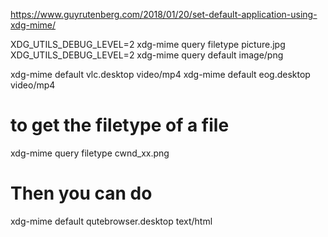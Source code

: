 
https://www.guyrutenberg.com/2018/01/20/set-default-application-using-xdg-mime/

XDG_UTILS_DEBUG_LEVEL=2 xdg-mime query filetype picture.jpg
XDG_UTILS_DEBUG_LEVEL=2 xdg-mime query default image/png

xdg-mime default vlc.desktop video/mp4
xdg-mime default eog.desktop video/mp4

# to get the filetype of a file
xdg-mime query filetype cwnd_xx.png


# Then you can do
xdg-mime default qutebrowser.desktop text/html
